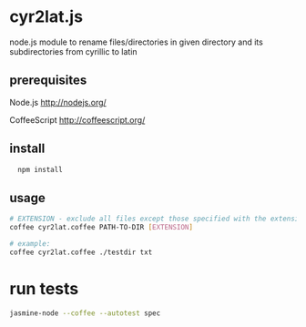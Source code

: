 # cyr2lat.js

node.js module to rename files/directories in given directory and its subdirectories from cyrillic to latin

## prerequisites

Node.js http://nodejs.org/

CoffeeScript http://coffeescript.org/


## install
```bash
  npm install
```

## usage
```bash
# EXTENSION - exclude all files except those specified with the extension
coffee cyr2lat.coffee PATH-TO-DIR [EXTENSION]

# example:
coffee cyr2lat.coffee ./testdir txt
```

# run tests
```bash
jasmine-node --coffee --autotest spec
```

